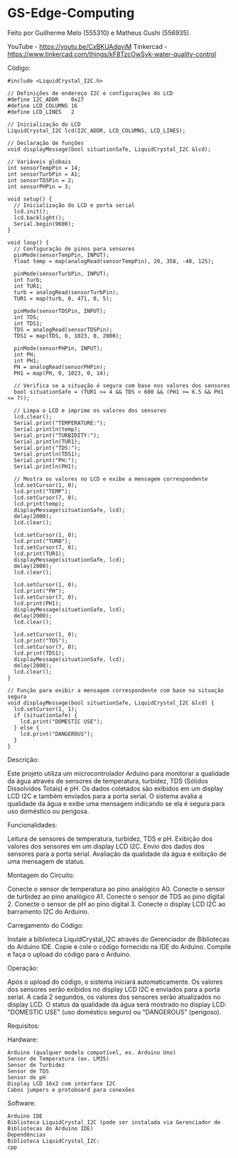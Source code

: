 # GS-Edge-Computing

Feito por Guilherme Melo (555310) e Matheus Gushi (556935).

YouTube - https://youtu.be/CxBKUAdqvjM
Tinkercad - https://www.tinkercad.com/things/kF8TzcOwSyk-water-quality-control

Código:

    #include <LiquidCrystal_I2C.h>
    
    // Definições de endereço I2C e configurações do LCD
    #define I2C_ADDR    0x27
    #define LCD_COLUMNS 16
    #define LCD_LINES   2
    
    // Inicialização do LCD
    LiquidCrystal_I2C lcd(I2C_ADDR, LCD_COLUMNS, LCD_LINES);
    
    // Declaração de funções
    void displayMessage(bool situationSafe, LiquidCrystal_I2C &lcd);
    
    // Variáveis globais
    int sensorTempPin = 14;
    int sensorTurbPin = A1;
    int sensorTDSPin = 2;
    int sensorPHPin = 3;
    
    void setup() {
      // Inicialização do LCD e porta serial
      lcd.init();
      lcd.backlight();
      Serial.begin(9600);
    }
    
    void loop() {
      // Configuração de pinos para sensores
      pinMode(sensorTempPin, INPUT);
      float temp = map(analogRead(sensorTempPin), 20, 358, -40, 125);
    
      pinMode(sensorTurbPin, INPUT);
      int turb;
      int TUR1;
      turb = analogRead(sensorTurbPin);
      TUR1 = map(turb, 0, 471, 0, 5);
    
      pinMode(sensorTDSPin, INPUT);
      int TDS;
      int TDS1;
      TDS = analogRead(sensorTDSPin);
      TDS1 = map(TDS, 0, 1023, 0, 2000);
    
      pinMode(sensorPHPin, INPUT);
      int PH;
      int PH1;
      PH = analogRead(sensorPHPin);
      PH1 = map(PH, 0, 1023, 0, 14);
      
      // Verifica se a situação é segura com base nos valores dos sensores
      bool situationSafe = (TUR1 >= 4 && TDS < 600 && (PH1 >= 6.5 && PH1 <= 7));
    
      // Limpa o LCD e imprime os valores dos sensores
      lcd.clear();
      Serial.print("TEMPERATURE:"); 
      Serial.println(temp);
      Serial.print("TURBIDITY:"); 
      Serial.println(TUR1);
      Serial.print("TDS:");
      Serial.println(TDS1);
      Serial.print("PH:");
      Serial.println(PH1);
    
      // Mostra os valores no LCD e exibe a mensagem correspondente
      lcd.setCursor(1, 0); 
      lcd.print("TEMP");
      lcd.setCursor(7, 0); 
      lcd.print(temp);
      displayMessage(situationSafe, lcd);
      delay(2000);
      lcd.clear();
    
      lcd.setCursor(1, 0); 
      lcd.print("TURB");
      lcd.setCursor(7, 0); 
      lcd.print(TUR1);
      displayMessage(situationSafe, lcd);
      delay(2000);
      lcd.clear();
    
      lcd.setCursor(1, 0); 
      lcd.print("PH");
      lcd.setCursor(7, 0); 
      lcd.print(PH1);
      displayMessage(situationSafe, lcd);
      delay(2000);
      lcd.clear();
    
      lcd.setCursor(1, 0); 
      lcd.print("TDS");
      lcd.setCursor(7, 0); 
      lcd.print(TDS1);
      displayMessage(situationSafe, lcd);
      delay(2000);
      lcd.clear();
    }
    
    // Função para exibir a mensagem correspondente com base na situação segura
    void displayMessage(bool situationSafe, LiquidCrystal_I2C &lcd) {
      lcd.setCursor(1, 1);
      if (situationSafe) {
        lcd.print("DOMESTIC USE");
      } else {
        lcd.print("DANGEROUS");
      }
    }

Descrição:

  Este projeto utiliza um microcontrolador Arduino para monitorar a qualidade da água através de sensores de temperatura, turbidez, TDS (Sólidos Dissolvidos Totais) e pH. 
  Os dados coletados são exibidos em um display LCD I2C e também enviados para a porta serial. O sistema avalia a qualidade da água e exibe uma mensagem indicando se ela é segura para uso doméstico ou perigosa.

Funcionalidades:

  Leitura de sensores de temperatura, turbidez, TDS e pH.
  Exibição dos valores dos sensores em um display LCD I2C.
  Envio dos dados dos sensores para a porta serial.
  Avaliação da qualidade da água e exibição de uma mensagem de status.

Montagem do Circuito:

  Conecte o sensor de temperatura ao pino analógico A0.
  Conecte o sensor de turbidez ao pino analógico A1.
  Conecte o sensor de TDS ao pino digital 2.
  Conecte o sensor de pH ao pino digital 3.
  Conecte o display LCD I2C ao barramento I2C do Arduino.

Carregamento do Código:

  Instale a biblioteca LiquidCrystal_I2C através do Gerenciador de Bibliotecas do Arduino IDE.
  Copie e cole o código fornecido na IDE do Arduino.
  Compile e faça o upload do código para o Arduino.

Operação:

  Após o upload do código, o sistema iniciará automaticamente.
  Os valores dos sensores serão exibidos no display LCD I2C e enviados para a porta serial.
  A cada 2 segundos, os valores dos sensores serão atualizados no display LCD.
  O status da qualidade da água será mostrado no display LCD: "DOMESTIC USE" (uso doméstico seguro) ou "DANGEROUS" (perigoso).

Requisitos:

  Hardware:
  
    Arduino (qualquer modelo compatível, ex. Arduino Uno)
    Sensor de Temperatura (ex. LM35)
    Sensor de Turbidez
    Sensor de TDS
    Sensor de pH
    Display LCD 16x2 com interface I2C
    Cabos jumpers e protoboard para conexões
  
  Software:
  
    Arduino IDE
    Biblioteca LiquidCrystal_I2C (pode ser instalada via Gerenciador de Bibliotecas do Arduino IDE)
    Dependências
    Biblioteca LiquidCrystal_I2C:
    cpp
  


